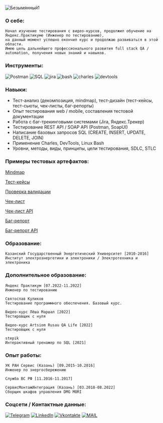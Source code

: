 ![Безымянный1](https://user-images.githubusercontent.com/116311108/200329265-05543204-401a-4113-ac15-175008ccd7ce.png)
### О себе:
    Начал изучение тестирования с видео-курсов, продолжил обучение на Яндекс.Практикуме (Инженер по тестированию), 
    на данный момент успешно окончил курс и продолжаю развиваться в этой области.
    Имею цель дальнейшего профессионального развития full stack QA / automation, получения новых знаний и навыков.
### Инструменты:
![Postman](https://img.shields.io/badge/-Postman-090909?style=for-the-badge&logo=postman&logoColor=FFB841)
![SQL](https://img.shields.io/badge/-sql-090909?style=for-the-badge&logo=sql&logoColor=ffffff)
![jira](https://img.shields.io/badge/-jira-090909?style=for-the-badge&logo=jirasoftware&logoColor=42aaff) 
![bash](https://img.shields.io/badge/-bash-090909?style=for-the-badge&logo=gnubash&logoColor=808080)
![charles](https://img.shields.io/badge/-charles-090909?style=for-the-badge&logo=charles&logoColor=808080) 
![devtools](https://img.shields.io/badge/-devtools-090909?style=for-the-badge&logo=googlechrome&logoColor=ffffff)

### Навыки:
- Тест-анализ (декомпозиция, mindmap), тест-дизайн (тест-кейсы, тест-сьюты, чек-листы, баг-репорты)
- Опыт тестирования web / mobile, составления тестовой документации
- Работа с баг-трекинговыми системами (Jira, Яндекс.Трекер)
- Тестирование REST API / SOAP API (Postman, SoapUI)
- Написание базовых запросов SQL (CREATE, INSERT, UPDATE, DELETE, JOIN)
- Применение Charles, DevTools, Linux Bash
- Уровни, методы, виды, принципы, цели тестирования, SDLC, STLC

### Примеры тестовых артефактов:   
[Mindmap](https://drive.google.com/file/d/1bmAeOTqzCenFlYLz4TaDezcVjKXPWFD2/view?usp=sharing)

[Тест-кейсы](https://docs.google.com/spreadsheets/d/1-S6PYbcpNF_i1NYyz75UEAUMLUm0W6Uu_WlUCg6xwV8/edit?usp=sharing)

[Проверка валидации](https://docs.google.com/spreadsheets/d/16wXjCsUfuuVWcfPZgtSqG87P51ia7GIRPVGYAEtnJxs/edit?usp=sharing)

[Чек-лист](https://docs.google.com/spreadsheets/d/1sjhK73AWSHzwHUICAEJf4URp1YGydmQ44N0eQ6nl4cQ/edit?usp=sharing)

[Чек-лист API](https://docs.google.com/spreadsheets/d/1KFENqtNwmzMCZKkO1CbTCt4-bH1Mxk7YU_8llv9O1Us/edit?usp=sharing)

[Баг-репорт](https://drive.google.com/file/d/1XuXJSoW9gT0s9Se2_lFP9iYZzXOBZdvN/view?usp=share_link)

[Баг-репорт API](https://drive.google.com/file/d/1QNYr0m9ZS-gS4ILyXJIxhkQ90sfhLbAt/view?usp=share_link)

### Образование:

    Казанский Государственный Энергетический Университет [2010-2016]
    Институт электроэнергетики и электроники / Электротехника и электроника
    
### Дополнительное образование:
    Яндекс Практикум [07.2022-11.2022]
    Инженер по тестированию
    
    Святослав Куликов
    Тестирование программного обеспечения. Базовый курс.
    
    Видео-курс Лёша Маршал [2022]
    Тестировщик с нуля
    
    Видео-курс Artsiom Rusau QA Life [2022]
    Тестировщик с нуля
    
    stepik
    Интерактивный тренажер по SQL [2021]
    
### Опыт работы:   
    УК РАН Сервис (Казань) [09.2015-10.2016]
    Инженер по энергосбережению
    
    Служба ВС РФ [11.2016-11.2017]
    
    СервисМонтажИнтеграция (Казань) [03.2018-08.2022]
    Сборщик шкафов управления DMG MORI 
    

### Соцсети / Контактные данные:
[![Telegram](https://img.shields.io/badge/-Telegram-090909?style=for-the-badge&logo=telegram&logoColor=42aaff)](https://t.me/soulwaxx)
[![LinkedIn](https://img.shields.io/badge/-LinkedIn-090909?style=for-the-badge&logo=linkedin&logoColor=ffffff)](https://www.linkedin.com/in/denis-abrosimov-33b520254/)
[![Vkontakte](https://img.shields.io/badge/-Vk-090909?style=for-the-badge&logo=Vk&logoColor=3333ff)](https://vk.com/id104170512)
[![MAIL](https://img.shields.io/badge/-mail-090909?style=for-the-badge&logo=gmail&logoColor=ffffff)](https://mail.yandex.ru/compose?mailto=daxabrosimov@yandex.ru)
